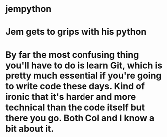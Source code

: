 # jempython
# Jem gets to grips with his python

# By far the most confusing thing you'll have to do is learn Git, which is pretty much essential if you're going to write code these days. Kind of ironic that it's harder and more technical than the code itself but there you go.  Both Col and I know a bit about it.
